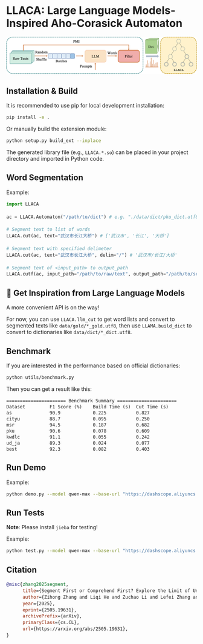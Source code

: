 # LLACA: Large Language Models-Inspired Aho-Corasick Automaton

![LLACA](/assets/LLACA.png)

## Installation & Build
It is recommended to use pip for local development installation:

```bash
pip install -e .
```

Or manually build the extension module:

```bash
python setup.py build_ext --inplace
```

The generated library file (e.g., `LLACA.*.so`) can be placed in your project directory and imported in Python code.

## Word Segmentation

Example:

```python
import LLACA

ac = LLACA.Automaton("/path/to/dict") # e.g. "./data/dict/pku_dict.utf8"

# Segment text to list of words
LLACA.cut(ac, text="武汉市长江大桥") # ['武汉市', '长江', '大桥']

# Segment text with specified delimeter
LLACA.cut(ac, text="武汉市长江大桥", delim="/") # '武汉市/长江/大桥'

# Segment text of <input_path> to output_path
LLACA.cutf(ac, input_path="/path/to/raw/text", output_path="/path/to/segmented/output")
```

## 🌟 Get Inspiration from Large Language Models

A more convenient API is on the way!

For now, you can use `LLACA.llm_cut` to get word lists and convert to segmented texts like `data/gold/*_gold.utf8`, then use `LLAMA.build_dict` to convert to dictionaries like `data/dict/*_dict.utf8`.

## Benchmark

If you are interested in the performance based on official dictionaries:

```bash
python utils/benchmark.py
```

Then you can get a result like this:

```
====================== Benchmark Summary ======================
Dataset         F1 Score (%)    Build Time (s)  Cut Time (s)   
as              90.9            0.225           0.827          
cityu           88.7            0.095           0.250          
msr             94.5            0.187           0.682          
pku             90.6            0.078           0.609          
kwdlc           91.1            0.055           0.242          
ud_ja           89.3            0.024           0.077          
best            92.3            0.082           0.403  
```

## Run Demo

Example:

```bash
python demo.py --model qwen-max --base-url "https://dashscope.aliyuncs.com/compatible-mode/v1" --api-key $DASHSCOPE_API_KEY
```

## Run Tests
**Note**: Please install `jieba` for testing!

Example:

```bash
python test.py --model qwen-max --base-url "https://dashscope.aliyuncs.com/compatible-mode/v1" --api-key $DASHSCOPE_API_KEY
```

## Citation

```bib
@misc{zhang2025segment,
      title={Segment First or Comprehend First? Explore the Limit of Unsupervised Word Segmentation with Large Language Models}, 
      author={Zihong Zhang and Liqi He and Zuchao Li and Lefei Zhang and Hai Zhao and Bo Du},
      year={2025},
      eprint={2505.19631},
      archivePrefix={arXiv},
      primaryClass={cs.CL},
      url={https://arxiv.org/abs/2505.19631}, 
}
```
